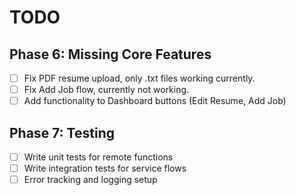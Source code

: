 # TODO

## Phase 6: Missing Core Features
- [ ] Fix PDF resume upload, only .txt files working currently.
- [ ] Fix Add Job flow, currently not working.
- [ ] Add functionality to Dashboard buttons (Edit Resume, Add Job)

## Phase 7: Testing
- [ ] Write unit tests for remote functions
- [ ] Write integration tests for service flows
- [ ] Error tracking and logging setup

